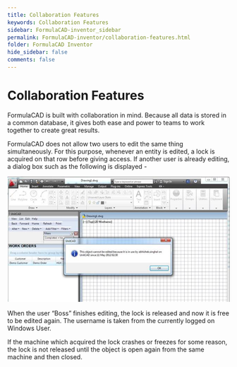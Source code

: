 ```yaml
---
title: Collaboration Features
keywords: Collaboration Features
sidebar: FormulaCAD-inventor_sidebar
permalink: FormulaCAD-inventor/collaboration-features.html
folder: FormulaCAD Inventor
hide_sidebar: false
comments: false
---
```



# Collaboration Features



FormulaCAD is built with collaboration in mind. Because all data is stored in a common database, it gives both ease and power to teams to work together to create great results.

FormulaCAD does not allow two users to edit the same thing simultaneously. For this purpose, whenever an entity is edited, a lock is acquired on that row before giving access. If another user is already editing, a dialog box such as the following is displayed -

![](/images/collaboration-features.jpg)

When the user “Boss” finishes editing, the lock is released and now it is free to be edited again. The username is taken from the currently logged on Windows User.

If the machine which acquired the lock crashes or freezes for some reason, the lock is not released until the object is open again from the same machine and then closed.
